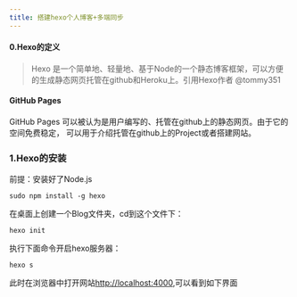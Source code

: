 ```yaml
---
title: 搭建hexo个人博客+多端同步
---
```

#### 0.Hexo的定义
>Hexo 是一个简单地、轻量地、基于Node的一个静态博客框架，可以方便的生成静态网页托管在github和Heroku上。引用Hexo作者 @tommy351

####  GitHub Pages
GitHub Pages 可以被认为是用户编写的、托管在github上的静态网页。由于它的空间免费稳定， 可以用于介绍托管在github上的Project或者搭建网站。

###  1.Hexo的安装
前提：安装好了Node.js

```
sudo npm install -g hexo
```

在桌面上创建一个Blog文件夹，cd到这个文件下：

```
hexo init
```
执行下面命令开启hexo服务器：

```
hexo s
```
此时在浏览器中打开网站[http://localhost:4000](http://localhost:4000),可以看到如下界面
